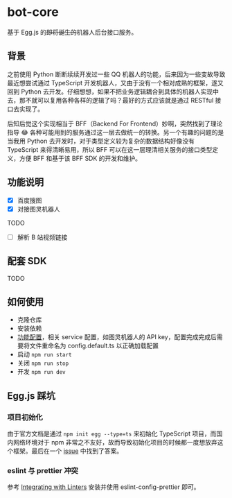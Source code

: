 # bot-core

基于 Egg.js 的<del>即将诞生的</del>机器人后台接口服务。

## 背景

之前使用 Python 断断续续开发过一些 QQ 机器人的功能，后来因为一些变故导致最近想尝试通过 TypeScript 开发机器人，又由于没有一个相对成熟的框架，遂又回到 Python 去开发。仔细想想，如果不把业务逻辑耦合到具体的机器人实现中去，那不就可以复用各种各样的逻辑了吗？最好的方式应该就是通过 RESTful 接口去实现了。

后知后觉这个实现相当于 BFF（Backend For Frontend）妙啊，突然找到了理论指导 :joy: 各种可能用到的服务通过这一层去做统一的转换。另一个有趣的问题的是当我用 Python 去开发时，对于类型定义较为复杂的数据结构好像没有 TypeScript 来得清晰易用，所以 BFF 可以在这一层理清相关服务的接口类型定义，方便 BFF 和基于该 BFF SDK 的开发和维护。

## 功能说明

- [x] 百度搜图
- [x] 对接图灵机器人

TODO

- [ ] 解析 B 站视频链接

## 配套 SDK

TODO

## 如何使用

- 克隆仓库
- 安装依赖
- [功能配置](/config/config.demo.ts#L14)，相关 service 配置，如图灵机器人的 API key，配置完成完成后需要将文件重命名为 config.default.ts 以正确加载配置
- 启动 `npm run start`
- 关闭 `npm run stop`
- 开发 `npm run dev`

## Egg.js 踩坑

### 项目初始化

由于官方文档是通过 `npm init egg --type=ts` 来初始化 TypeScript 项目，而国内网络环境对于 npm 非常之不友好，故而导致初始化项目的时候都一度想放弃这个框架。最后在一个 [issue](https://github.com/eggjs/egg/issues/3916#issuecomment-526476973) 中找到了答案。

### eslint 与 prettier 冲突

参考 [Integrating with Linters](https://prettier.io/docs/en/integrating-with-linters.html) 安装并使用 eslint-config-prettier 即可。
